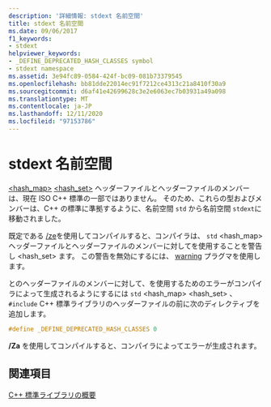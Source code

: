```yaml
---
description: '詳細情報: stdext 名前空間'
title: stdext 名前空間
ms.date: 09/06/2017
f1_keywords:
- stdext
helpviewer_keywords:
- _DEFINE_DEPRECATED_HASH_CLASSES symbol
- stdext namespace
ms.assetid: 3e94fc89-0584-424f-bc09-081b73379545
ms.openlocfilehash: bb81dde22014ec91f7212ce4313c21a8410f30a9
ms.sourcegitcommit: d6af41e42699628c3e2e6063ec7b03931a49a098
ms.translationtype: MT
ms.contentlocale: ja-JP
ms.lasthandoff: 12/11/2020
ms.locfileid: "97153786"
---
```

# <a name="stdext-namespace"></a>stdext 名前空間

[\<hash_map>](../standard-library/hash-map.md) [\<hash_set>](../standard-library/hash-set.md) ヘッダーファイルとヘッダーファイルのメンバーは、現在 ISO C++ 標準の一部ではありません。 そのため、これらの型およびメンバーは、C++ の標準に準拠するように、名前空間 `std` から名前空間 `stdext`に移動されました。

既定である [/ze](../build/reference/za-ze-disable-language-extensions.md)を使用してコンパイルすると、コンパイラは、 `std` \<hash_map> ヘッダーファイルとヘッダーファイルのメンバーに対してを使用することを警告し \<hash_set> ます。 この警告を無効にするには、 [warning](../preprocessor/warning.md) プラグマを使用します。

とのヘッダーファイルのメンバーに対して、を使用するためのエラーがコンパイラによって生成されるようにするには `std` \<hash_map> \<hash_set> 、 `#include` C++ 標準ライブラリのヘッダーファイルの前に次のディレクティブを追加します。

```cpp
#define _DEFINE_DEPRECATED_HASH_CLASSES 0
```

**/Za** を使用してコンパイルすると、コンパイラによってエラーが生成されます。

## <a name="see-also"></a>関連項目

[C++ 標準ライブラリの概要](../standard-library/cpp-standard-library-overview.md)
